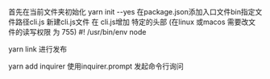 首先在当前文件夹初始化
yarn init --yes
在package.json添加入口文件bin指定文件路径cli.js
新建cli.js文件
在 cli.js增加 特定的头部 (在linux 或macos 需要改文件的读写权限 为 755)
#! /usr/bin/env node

yarn link 进行发布

yarn add inquirer
使用inquirer.prompt 发起命令行询问